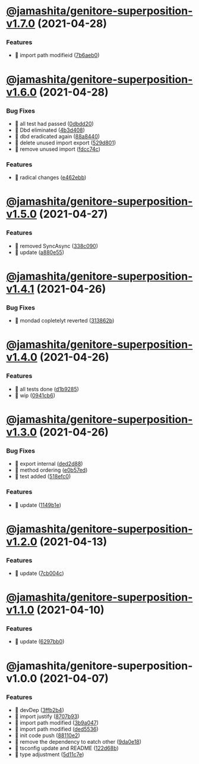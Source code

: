 # [@jamashita/genitore-superposition-v1.7.0](https://github.com/jamashita/genitore/compare/@jamashita/genitore-superposition-v1.6.0...@jamashita/genitore-superposition-v1.7.0) (2021-04-28)


### Features

* 🎸 import path modifieid ([7b6aeb0](https://github.com/jamashita/genitore/commit/7b6aeb0a792a2e373385b91ce7860c4e6f81863b))

# [@jamashita/genitore-superposition-v1.6.0](https://github.com/jamashita/genitore/compare/@jamashita/genitore-superposition-v1.5.0...@jamashita/genitore-superposition-v1.6.0) (2021-04-28)


### Bug Fixes

* 🐛 all test had passed ([0dbdd20](https://github.com/jamashita/genitore/commit/0dbdd20a4702a93cf98e5d645cfc9fe16b3a46e6))
* 🐛 Dbd eliminated ([4b3d408](https://github.com/jamashita/genitore/commit/4b3d4080d4db2d30ec58d499d1beef6de415363d))
* 🐛 dbd eradicated again ([88a8440](https://github.com/jamashita/genitore/commit/88a8440482a21acd52965caf06547242589b5ab6))
* 🐛 delete unused import export ([529d801](https://github.com/jamashita/genitore/commit/529d801c1fbd308c0096a53b2f57963d217c90a4))
* 🐛 remove unused import ([fdcc74c](https://github.com/jamashita/genitore/commit/fdcc74c7cc1f49c82ece20c41a9fad1e5a91f87a))


### Features

* 🎸 radical changes ([e462ebb](https://github.com/jamashita/genitore/commit/e462ebb3ad3dde3c2fa27bb0d4f04cfb3fc5e31c))

# [@jamashita/genitore-superposition-v1.5.0](https://github.com/jamashita/genitore/compare/@jamashita/genitore-superposition-v1.4.1...@jamashita/genitore-superposition-v1.5.0) (2021-04-27)


### Features

* 🎸 removed SyncAsync ([338c090](https://github.com/jamashita/genitore/commit/338c090e417ff22d0b3fd02299ab4ec0eb3c0fe9))
* 🎸 update ([a880e55](https://github.com/jamashita/genitore/commit/a880e55ed6c17a53a65d028e79e4476534849f0a))

# [@jamashita/genitore-superposition-v1.4.1](https://github.com/jamashita/genitore/compare/@jamashita/genitore-superposition-v1.4.0...@jamashita/genitore-superposition-v1.4.1) (2021-04-26)


### Bug Fixes

* 🐛 mondad copletelyt reverted ([313862b](https://github.com/jamashita/genitore/commit/313862b1f13f0cd7ea01c934c31d59e2201258cd))

# [@jamashita/genitore-superposition-v1.4.0](https://github.com/jamashita/genitore/compare/@jamashita/genitore-superposition-v1.3.0...@jamashita/genitore-superposition-v1.4.0) (2021-04-26)


### Features

* 🎸 all tests done ([d1b9285](https://github.com/jamashita/genitore/commit/d1b92853cd16c7e2b3bfe750e3c690f0ac4d7cde))
* 🎸 wip ([0941cb6](https://github.com/jamashita/genitore/commit/0941cb6f596e2786de46666104c73631f913bde5))

# [@jamashita/genitore-superposition-v1.3.0](https://github.com/jamashita/genitore/compare/@jamashita/genitore-superposition-v1.2.0...@jamashita/genitore-superposition-v1.3.0) (2021-04-26)


### Bug Fixes

* 🐛 export internal ([ded2d88](https://github.com/jamashita/genitore/commit/ded2d88ebea2579ec5dc224a9495e640f0528a1b))
* 🐛 method ordering ([e0b57ed](https://github.com/jamashita/genitore/commit/e0b57ed5a1a2e53b09e861ed30da360efb34dea1))
* 🐛 test added ([518efc0](https://github.com/jamashita/genitore/commit/518efc0165e55c1ce0c657043036ce1c71adde4b))


### Features

* 🎸 update ([1149b1e](https://github.com/jamashita/genitore/commit/1149b1e7804c75743474e8de73e8fc9bc625d07e))

# [@jamashita/genitore-superposition-v1.2.0](https://github.com/jamashita/genitore/compare/@jamashita/genitore-superposition-v1.1.0...@jamashita/genitore-superposition-v1.2.0) (2021-04-13)


### Features

* 🎸 update ([7cb004c](https://github.com/jamashita/genitore/commit/7cb004c658752344b4563453a14fb6942cbaeb22))

# [@jamashita/genitore-superposition-v1.1.0](https://github.com/jamashita/genitore/compare/@jamashita/genitore-superposition-v1.0.0...@jamashita/genitore-superposition-v1.1.0) (2021-04-10)


### Features

* 🎸 update ([6297bb0](https://github.com/jamashita/genitore/commit/6297bb0bf1dc059c9b65d35ab52337602b26ff9e))

# @jamashita/genitore-superposition-v1.0.0 (2021-04-07)


### Features

* 🎸 devDep ([3ffb2b4](https://github.com/jamashita/genitore/commit/3ffb2b4985e6476f07f6b087274622521556cd50))
* 🎸 import justify ([8707b93](https://github.com/jamashita/genitore/commit/8707b93683ca83c0c90532de01f38606a9829b85))
* 🎸 import path modified ([3b9a047](https://github.com/jamashita/genitore/commit/3b9a04757a420761e045139a0be0e17df1996a72))
* 🎸 import path modified ([ded5536](https://github.com/jamashita/genitore/commit/ded553665e990d368301278fe73143fae8ad2aaf))
* 🎸 init code push ([88110e2](https://github.com/jamashita/genitore/commit/88110e2707ab6674d83aced1bea36abe53a96d9c))
* 🎸 remove the dependency to eatch other ([9da0e18](https://github.com/jamashita/genitore/commit/9da0e187fc874b3d22e0654069516adf7ca3ce97))
* 🎸 tsconfig update and README ([122d68b](https://github.com/jamashita/genitore/commit/122d68b5ce08a75bec07273f583ee2cc12f83189))
* 🎸 type adjustment ([5d11c7e](https://github.com/jamashita/genitore/commit/5d11c7e439ace7db89017bdb223511669b685bbe))
